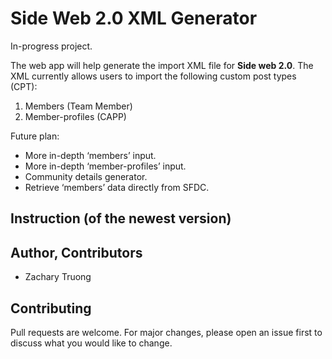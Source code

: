 # Side Web 2.0 XML Generator

In-progress project.

The web app will help generate the import XML file for **Side web 2.0**. The XML currently allows users to import the following custom post types (CPT):
1. Members (Team Member)
2. Member-profiles (CAPP)

Future plan:
* More in-depth ‘members’ input.
* More in-depth ‘member-profiles’ input.
* Community details generator.
* Retrieve ‘members’ data directly from SFDC.

## Instruction (of the newest version)

## Author, Contributors

* Zachary Truong

## Contributing

Pull requests are welcome. For major changes, please open an issue first to discuss what you would like to change.